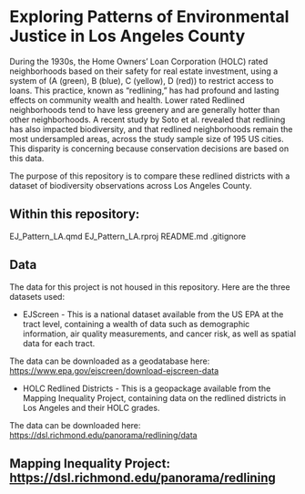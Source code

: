 # Exploring Patterns of Environmental Justice in Los Angeles County

During the 1930s, the Home Owners’ Loan Corporation (HOLC) rated neighborhoods based on their safety for real estate investment, using a system of (A (green), B (blue), C (yellow), D (red)) to restrict access to loans. This practice, known as “redlining,” has had profound and lasting effects on community wealth and health. Lower rated Redlined neighborhoods tend to have less greenery and are generally hotter than other neighborhoods. A recent study by Soto et al. revealed that redlining has also impacted biodiversity, and that redlined neighborhoods remain the most undersampled areas, across the study sample size of 195 US cities. This disparity is concerning because conservation decisions are based on this data.

The purpose of this repository is to compare these redlined districts with a dataset of biodiversity observations across Los Angeles County. 

## Within this repository:
EJ_Pattern_LA.qmd
EJ_Pattern_LA.rproj
README.md
.gitignore

## Data
The data for this project is not housed in this repository. Here are the three datasets used:
- EJScreen - This is a national dataset available from the US EPA at the tract level, containing a wealth of data such as demographic information, air quality measurements, and cancer risk, as well as spatial data for each tract.

The data can be downloaded as a geodatabase here: https://www.epa.gov/ejscreen/download-ejscreen-data

- HOLC Redlined Districts - This is a geopackage available from the Mapping Inequality Project, containing data on the redlined districts in Los Angeles and their HOLC grades.

The data can be downloaded here: https://dsl.richmond.edu/panorama/redlining/data

Mapping Inequality Project: https://dsl.richmond.edu/panorama/redlining
- 
